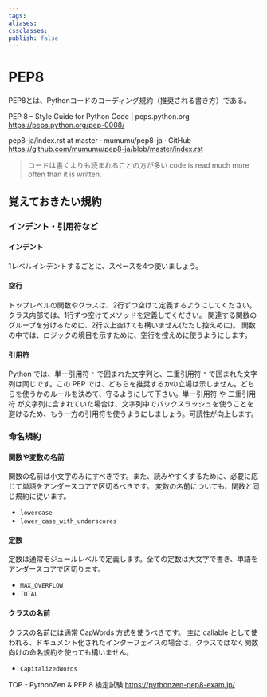 ```yaml
---
tags:
aliases:
cssclasses:
publish: false
---
```

# PEP8

PEP8とは、Pythonコードのコーディング規約（推奨される書き方）である。


PEP 8 – Style Guide for Python Code | peps.python.org
https://peps.python.org/pep-0008/

pep8-ja/index.rst at master · mumumu/pep8-ja · GitHub
https://github.com/mumumu/pep8-ja/blob/master/index.rst

> コードは書くよりも読まれることの方が多い
> code is read much more often than it is written.

## 覚えておきたい規約

### インデント・引用符など

#### インデント

1レベルインデントするごとに、スペースを4つ使いましょう。

#### 空行

トップレベルの関数やクラスは、2行ずつ空けて定義するようにしてください。
クラス内部では、1行ずつ空けてメソッドを定義してください。
関連する関数のグループを分けるために、2行以上空けても構いません(ただし控えめに)。 
関数の中では、ロジックの境目を示すために、空行を控えめに使うようにします。
#### 引用符

Python では、単一引用符 `'` で囲まれた文字列と、二重引用符 `"` で囲まれた文字列は同じです。この PEP では、どちらを推奨するかの立場は示しません。どちらを使うかのルールを決めて、守るようにして下さい。単一引用符 や 二重引用符 が文字列に含まれていた場合は、文字列中でバックスラッシュを使うことを避けるため、もう一方の引用符を使うようにしましょう。可読性が向上します。

### 命名規約
#### 関数や変数の名前

関数の名前は小文字のみにすべきです。また、読みやすくするために、必要に応じて単語をアンダースコアで区切るべきです。
変数の名前についても、関数と同じ規約に従います。
- `lowercase`    
- `lower_case_with_underscores`

#### 定数

定数は通常モジュールレベルで定義します。全ての定数は大文字で書き、単語をアンダースコアで区切ります。
- `MAX_OVERFLOW` 
- `TOTAL`

#### クラスの名前

クラスの名前には通常 CapWords 方式を使うべきです。
主に callable として使われる、ドキュメント化されたインターフェイスの場合は、クラスではなく関数向けの命名規約を使っても構いません。
- `CapitalizedWords`

TOP - PythonZen & PEP 8 検定試験
https://pythonzen-pep8-exam.jp/


